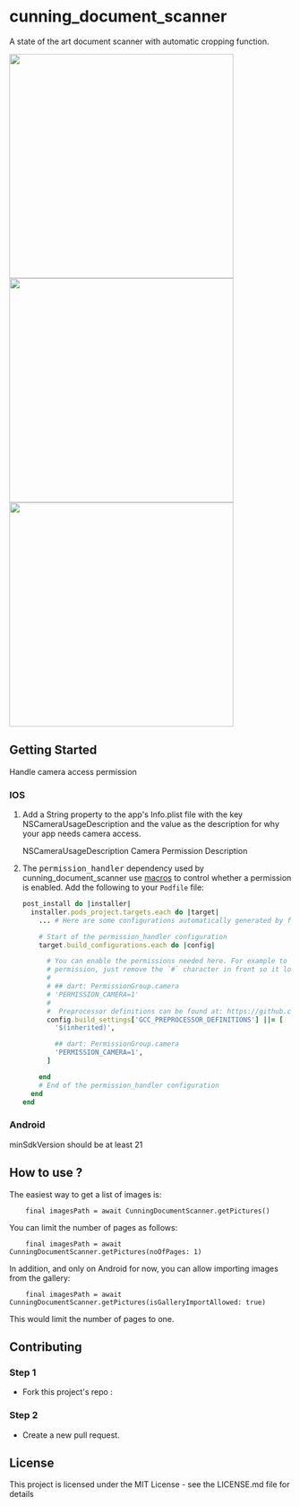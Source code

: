 # cunning_document_scanner

A state of the art document scanner with automatic cropping function.

<img src="https://user-images.githubusercontent.com/1488063/167291601-c64db2d5-78ab-4781-bc7a-afe7eb93e083.png" height ="400"  alt=""/>
<img src="https://user-images.githubusercontent.com/1488063/167291821-3b66d0bb-b636-4911-a572-d2368dc95012.jpeg" height ="400"  alt=""/>
<img src="https://user-images.githubusercontent.com/1488063/167291827-fa0ae804-1b81-4ef4-8607-3b212c3ab1c0.jpeg" height ="400"  alt=""/>


## Getting Started

Handle camera access permission

### **IOS**

1. Add a String property to the app's Info.plist file with the key NSCameraUsageDescription and the value as the description for why your app needs camera access.

   <key>NSCameraUsageDescription</key>
   <string>Camera Permission Description</string>

2. The <kbd>permission_handler</kbd> dependency used by cunning_document_scanner use [macros](https://github.com/Baseflow/flutter-permission-handler/blob/master/permission_handler_apple/ios/Classes/PermissionHandlerEnums.h) to control whether a permission is enabled. Add the following to your `Podfile` file:

   ```ruby
   post_install do |installer|
     installer.pods_project.targets.each do |target|
       ... # Here are some configurations automatically generated by flutter

       # Start of the permission_handler configuration
       target.build_configurations.each do |config|

         # You can enable the permissions needed here. For example to enable camera
         # permission, just remove the `#` character in front so it looks like this:
         #
         # ## dart: PermissionGroup.camera
         # 'PERMISSION_CAMERA=1'
         #
         #  Preprocessor definitions can be found at: https://github.com/Baseflow/flutter-permission-handler/blob/master/permission_handler_apple/ios/Classes/PermissionHandlerEnums.h
         config.build_settings['GCC_PREPROCESSOR_DEFINITIONS'] ||= [
           '$(inherited)',

           ## dart: PermissionGroup.camera
           'PERMISSION_CAMERA=1',
         ]

       end
       # End of the permission_handler configuration
     end
   end
   ```

### **Android**

minSdkVersion should be at least 21


## How to use ?

The easiest way to get a list of images is:

```
    final imagesPath = await CunningDocumentScanner.getPictures()
```

You can limit the number of pages as follows:

```
    final imagesPath = await CunningDocumentScanner.getPictures(noOfPages: 1)
```

In addition, and only on Android for now, you can allow importing images from the gallery:

```
    final imagesPath = await CunningDocumentScanner.getPictures(isGalleryImportAllowed: true)
```

This would limit the number of pages to one.

## Contributing

### Step 1

- Fork this project's repo :

### Step 2

-  Create a new pull request.



## License
This project is licensed under the MIT License - see the LICENSE.md file for details
